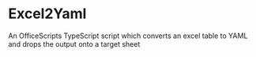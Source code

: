 # Excel2Yaml
An OfficeScripts TypeScript script which converts an excel table to YAML and drops the output onto a target sheet
